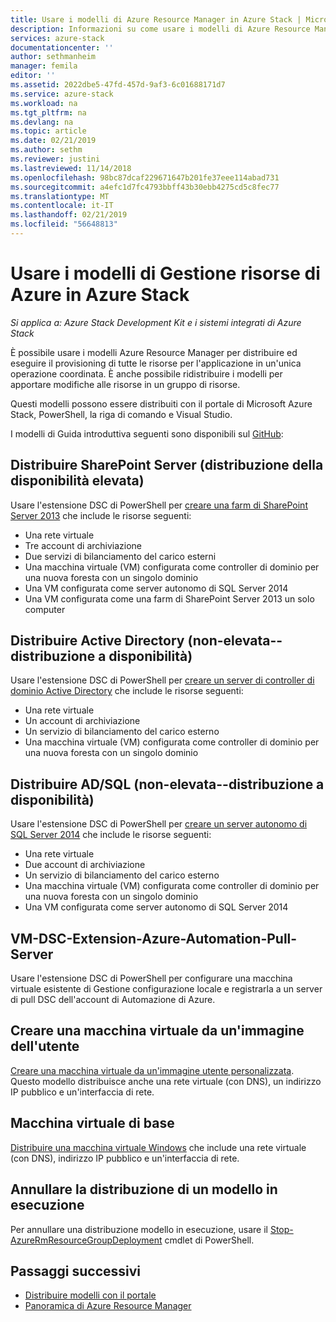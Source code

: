 ```yaml
---
title: Usare i modelli di Azure Resource Manager in Azure Stack | Microsoft Docs
description: Informazioni su come usare i modelli di Azure Resource Manager in Azure Stack per il provisioning delle risorse.
services: azure-stack
documentationcenter: ''
author: sethmanheim
manager: femila
editor: ''
ms.assetid: 2022dbe5-47fd-457d-9af3-6c01688171d7
ms.service: azure-stack
ms.workload: na
ms.tgt_pltfrm: na
ms.devlang: na
ms.topic: article
ms.date: 02/21/2019
ms.author: sethm
ms.reviewer: justini
ms.lastreviewed: 11/14/2018
ms.openlocfilehash: 98bc87dcaf229671647b201fe37eee114abad731
ms.sourcegitcommit: a4efc1d7fc4793bbff43b30ebb4275cd5c8fec77
ms.translationtype: MT
ms.contentlocale: it-IT
ms.lasthandoff: 02/21/2019
ms.locfileid: "56648813"
---
```

# <a name="use-azure-resource-manager-templates-in-azure-stack"></a>Usare i modelli di Gestione risorse di Azure in Azure Stack

*Si applica a: Azure Stack Development Kit e i sistemi integrati di Azure Stack*

È possibile usare i modelli Azure Resource Manager per distribuire ed eseguire il provisioning di tutte le risorse per l'applicazione in un'unica operazione coordinata. È anche possibile ridistribuire i modelli per apportare modifiche alle risorse in un gruppo di risorse.

Questi modelli possono essere distribuiti con il portale di Microsoft Azure Stack, PowerShell, la riga di comando e Visual Studio.

I modelli di Guida introduttiva seguenti sono disponibili sul [GitHub](https://aka.ms/azurestackgithub):

## <a name="deploy-sharepoint-server-non-high-availability-deployment"></a>Distribuire SharePoint Server (distribuzione della disponibilità elevata)

Usare l'estensione DSC di PowerShell per [creare una farm di SharePoint Server 2013](https://github.com/Azure/AzureStack-QuickStart-Templates/tree/master/sharepoint-2013-non-ha) che include le risorse seguenti:

* Una rete virtuale
* Tre account di archiviazione
* Due servizi di bilanciamento del carico esterni
* Una macchina virtuale (VM) configurata come controller di dominio per una nuova foresta con un singolo dominio
* Una VM configurata come server autonomo di SQL Server 2014
* Una VM configurata come una farm di SharePoint Server 2013 un solo computer

## <a name="deploy-ad-non-high-availability-deployment"></a>Distribuire Active Directory (non-elevata--distribuzione a disponibilità)

Usare l'estensione DSC di PowerShell per [creare un server di controller di dominio Active Directory](https://github.com/Azure/AzureStack-QuickStart-Templates/tree/master/ad-non-ha) che include le risorse seguenti:

* Una rete virtuale
* Un account di archiviazione
* Un servizio di bilanciamento del carico esterno
* Una macchina virtuale (VM) configurata come controller di dominio per una nuova foresta con un singolo dominio

## <a name="deploy-adsql-non-high-availability-deployment"></a>Distribuire AD/SQL (non-elevata--distribuzione a disponibilità)

Usare l'estensione DSC di PowerShell per [creare un server autonomo di SQL Server 2014](https://github.com/Azure/AzureStack-QuickStart-Templates/tree/master/sql-2014-non-ha) che include le risorse seguenti:

* Una rete virtuale
* Due account di archiviazione
* Un servizio di bilanciamento del carico esterno
* Una macchina virtuale (VM) configurata come controller di dominio per una nuova foresta con un singolo dominio
* Una VM configurata come server autonomo di SQL Server 2014

## <a name="vm-dsc-extension-azure-automation-pull-server"></a>VM-DSC-Extension-Azure-Automation-Pull-Server

Usare l'estensione DSC di PowerShell per configurare una macchina virtuale esistente di Gestione configurazione locale e registrarla a un server di pull DSC dell'account di Automazione di Azure.

## <a name="create-a-virtual-machine-from-a-user-image"></a>Creare una macchina virtuale da un'immagine dell'utente

[Creare una macchina virtuale da un'immagine utente personalizzata](https://github.com/Azure/AzureStack-QuickStart-Templates/tree/master/101-vm-from-user-image). Questo modello distribuisce anche una rete virtuale (con DNS), un indirizzo IP pubblico e un'interfaccia di rete.

## <a name="basic-virtual-machine"></a>Macchina virtuale di base

[Distribuire una macchina virtuale Windows](https://github.com/Azure/AzureStack-QuickStart-Templates/tree/master/101-simple-windows-vm) che include una rete virtuale (con DNS), indirizzo IP pubblico e un'interfaccia di rete.

## <a name="cancel-a-running-template-deployment"></a>Annullare la distribuzione di un modello in esecuzione

Per annullare una distribuzione modello in esecuzione, usare il [Stop-AzureRmResourceGroupDeployment](/powershell/module/azurerm.resources/stop-azurermresourcegroupdeployment) cmdlet di PowerShell.

## <a name="next-steps"></a>Passaggi successivi

* [Distribuire modelli con il portale](azure-stack-deploy-template-portal.md)
* [Panoramica di Azure Resource Manager](../../azure-resource-manager/resource-group-overview.md)
